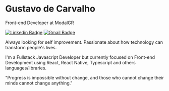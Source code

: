 # Gustavo de Carvalho

Front-end Developer at ModalGR

[![Linkedin Badge](https://img.shields.io/badge/-Gustavo%20Carvalho-7597bc?style=flat-square&logo=Linkedin&logoColor=white&link=https://www.linkedin.com/in/gcrodrigues/)](https://www.linkedin.com/in/gcrodrigues/) 
[![Gmail Badge](https://img.shields.io/badge/-gcrodrigues413@gmail.com-7597bc?style=flat-square&logo=Gmail&logoColor=white&link=mailto:gcrodrigues413@gmail.com)](mailto:gcrodrigues413@gmail.com)

Always looking for self improvement. Passionate about how technology can transform people's lives.

I'm a Fullstack Javascript Developer but currently focused on Front-end Development using React, React Native, Typescript and others languages/libraries.

"Progress is impossible without change, and those who cannot change their minds cannot change anything."
